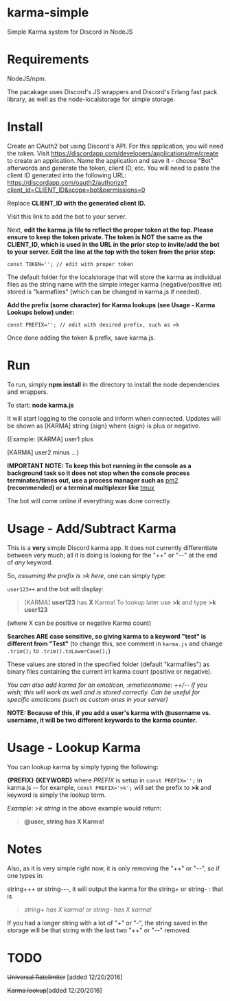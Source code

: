 # karma-simple

Simple Karma system for Discord in NodeJS

# Requirements

NodeJS/npm.

The pacakage uses Discord's JS wrappers and Discord's Erlang fast pack library, as well as the node-localstorage for simple storage. 

# Install

Create an OAuth2 bot using Discord's API. For this application, you will need the token. Visit https://discordapp.com/developers/applications/me/create to create an application. Name the application and save it - choose "Bot" afterwords and generate the token, client ID, etc. You will need to paste the client ID generated into the following URL: https://discordapp.com/oauth2/authorize?client_id=CLIENT_ID&scope=bot&permissions=0 

Replace **CLIENT_ID with the generated client ID.**

Visit this link to add the bot to your server.

Next, **edit the karma.js file to reflect the proper token at the top. Please ensure to keep the token private. The token is NOT the same as the CLIENT_ID, which is used in the URL in the prior step to invite/add the bot to your server. Edit the line at the top with the token from the prior step:**

`const TOKEN=''; // edit with proper token`

The default folder for the localstorage that will store the karma as individual files as the string name with the simple integer karma (negative/positive int) stored is "karmafiles" (which can be changed in karma.js if needed).

**Add the prefix (some character) for Karma lookups (see Usage - Karma Lookups below) under:** 

`const PREFIX=''; // edit with desired prefix, such as >k`

Once done adding the token & prefix, save karma.js.

# Run

To run, simply **npm install** in the directory to install the node dependencies and wrappers.

To start: **node karma.js** 

It will start logging to the console and inform when connected. Updates will be shown as [KARMA] string {sign} where {sign} is plus or negative.

(Example: [KARMA] user1 plus

[KARMA] user2 minus ...)

**IMPORTANT NOTE: To keep this bot running in the console as a background task so it does not stop when the console process terminates/times out, use a process manager such as** [pm2](https://github.com/Unitech/pm2) **(recommended) or a terminal multiplexer like** [tmux](https://tmux.github.io)

The bot will come online if everything was done correctly.

# Usage - Add/Subtract Karma

This is a **very** simple Discord karma app. It does not currently differentiate between very much; all it is doing is looking for the "++" or "--" at the end of *any* keyword. 

So, *assuming the prefix is >k here*, one can simply type:

`user123++` and the bot will display:

> [KARMA] **user123** has **X** Karma! To lookup later use **>k** and type **>k user123**  

(where X can be positive or negative Karma count)

**Searches ARE case sensitive, so giving karma to a keyword "test" is different from "Test"** (to change this, see comment in `karma.js` and change `.trim();` to `.trim().toLowerCase();`)


These values are stored in the specified folder (default "karmafiles") as binary files containing the current int karma count (positive or negative).

*You can also add karma for an emoticon, :emoticonname: ++/-- if you wish; this will work as well and is stored correctly. Can be useful for specific emoticons (such as custom ones in your server)*

**NOTE: Because of this, if you add a user's karma with @username vs. username, it will be two different keywords to the karma counter.**


# Usage - Lookup Karma

You can lookup karma by simply typing the following:

**{PREFIX} {KEYWORD}** where *PREFIX* is setup in `const PREFIX='';` in karma.js -- for example, `const PREFIX='>k';` will set the prefix to **>k** and keyword is simply the lookup term.

*Example: >k string* in the above example would return:

> **@user, string has X Karma!**

# Notes

Also, as it is very simple right now, it is only removing the "++" or "--", so if one types in:

string+++ or string---, it will output the karma for the string+ or string- : that is

> *string+ has X karma!* or *string- has X karma!* 

If you had a longer string with a lot of "+" or "-", the string saved in the storage will be that string with the last two "++" or "--" removed.

# TODO

~~Universal Ratelimiter~~ [added 12/20/2016] 

~~Karma lookup~~[added 12/20/2016] 

